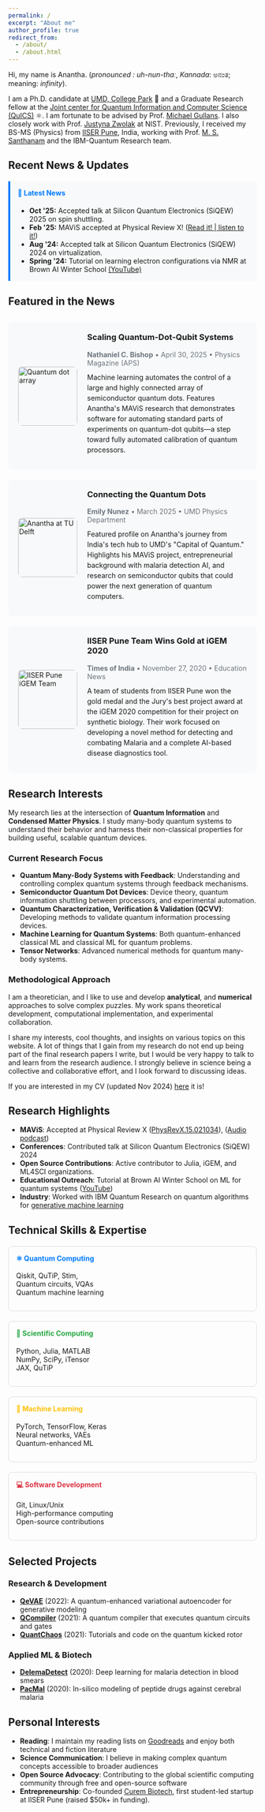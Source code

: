 ```yaml
---
permalink: /
excerpt: "About me"
author_profile: true
redirect_from: 
  - /about/
  - /about.html
---
```

Hi, my name is Anantha. (*pronounced : uh-nun-thɑː*, *Kannada*: ಅನಂತ; meaning: *infinity*). 

I am a Ph.D. candidate at <a href="https://umdphysics.umd.edu" target="_blank">UMD, College Park</a> 🐢 and a Graduate Research fellow at the <a href="https://quics.umd.edu/" target="_blank">Joint center for Quantum Information and Computer Science (QuICS)</a> ⚛️. I am fortunate to be advised by Prof. <a href="https://quics.umd.edu/people/michael-gullans" target="_blank">Michael Gullans</a>. I also closely work with Prof. <a href="https://www.nist.gov/people/justyna-zwolak" target="_blank">Justyna Zwolak</a> at NIST. Previously, I received my BS-MS (Physics) from <a href="https://www.iiserpune.ac.in/" target="_blank">IISER Pune</a>, India, working with Prof. <a href="http://www.iiserpune.ac.in/~santh/" target="_blank">M. S. Santhanam</a> and the IBM-Quantum Research team.   

## Recent News & Updates
<div style="background-color: #f8f9fa; border-left: 4px solid #007bff; padding: 15px; margin: 20px 0;">
<h4 style="margin-top: 0; color: #007bff;">🎉 Latest News</h4>
<ul style="margin-bottom: 0;">
<li><strong>Oct '25:</strong> Accepted talk at Silicon Quantum Electronics (SiQEW) 2025 on spin shuttling.</li>
<li><strong>Feb '25:</strong> MAViS accepted at Physical Review X! (<a href="https://journals.aps.org/prx/abstract/10.1103/PhysRevX.15.021034" target="_blank">Read it! |</a><a href="https://drive.google.com/file/d/1lBeetKCOfpPChbX4Ek0EXn9hq462D1DS/view?usp=drive_link" target="_blank"> listen to it!</a>)</li>
<li><strong>Aug '24:</strong> Accepted talk at Silicon Quantum Electronics (SiQEW) 2024 on virtualization.</li>
<li><strong>Spring '24:</strong> Tutorial on learning electron configurations via NMR at Brown AI Winter School <a href="https://www.youtube.com/watch?v=pmrNGed_Mwo" target="_blank">(YouTube)</a></li>
</ul>
</div>   

## Featured in the News

<div style="margin: 30px 0;">

<!-- First News Article -->
<div style="background-color: #f8f9fa; border-radius: 8px; padding: 20px; margin: 20px 0; display: flex; align-items: center; gap: 20px;">
<div style="flex-shrink: 0;">
<img src="https://physics.aps.org/assets/4755afbc-ecc7-41ed-8067-9bbe92e69412/e88_2.png" alt="Quantum dot array" style="width: 120px; height: 120px; object-fit: cover; border-radius: 8px;">
</div>
<div style="flex-grow: 1;">
<h3 style="margin-top: 0; color: #007bff;">
<a href="https://physics.aps.org/articles/v18/88" target="_blank" style="text-decoration: none;">Scaling Quantum-Dot-Qubit Systems</a>
</h3>
<p style="margin: 5px 0; font-size: 14px; color: #6c757d;">
<strong>Nathaniel C. Bishop</strong> • April 30, 2025 • Physics Magazine (APS)
</p>
<p style="margin: 10px 0; line-height: 1.5;">
Machine learning automates the control of a large and highly connected array of semiconductor quantum dots. Features Anantha's MAViS research that demonstrates software for automating standard parts of experiments on quantum-dot qubits—a step toward fully automated calibration of quantum processors.
</p>
</div>
</div>

<!-- Second News Article -->
<div style="background-color: #f8f9fa; border-radius: 8px; padding: 20px; margin: 20px 0; display: flex; align-items: center; gap: 20px;">
<div style="flex-shrink: 0;">
<img src="https://www.umdphysics.umd.edu/images/news_images/Rao_A_Delft.jpg" alt="Anantha at TU Delft" style="width: 120px; height: 120px; object-fit: cover; border-radius: 8px;">
</div>
<div style="flex-grow: 1;">
<h3 style="margin-top: 0; color: #007bff;">
<a href="https://www.umdphysics.umd.edu/about-us/news/department-news/2017-dots-s25.html" target="_blank" style="text-decoration: none;">Connecting the Quantum Dots</a>
</h3>
<p style="margin: 5px 0; font-size: 14px; color: #6c757d;">
<strong>Emily Nunez</strong> • March 2025 • UMD Physics Department
</p>
<p style="margin: 10px 0; line-height: 1.5;">
Featured profile on Anantha's journey from India's tech hub to UMD's "Capital of Quantum." Highlights his MAViS project, entrepreneurial background with malaria detection AI, and research on semiconductor qubits that could power the next generation of quantum computers.
</p>
</div>
</div>

<!-- Third News Article -->
<div style="background-color: #f8f9fa; border-radius: 8px; padding: 20px; margin: 20px 0; display: flex; align-items: center; gap: 20px;">
<div style="flex-shrink: 0;">
<img src="https://static.toiimg.com/thumb/msid-79438920,width-1280,height-720,resizemode-4/79438920.jpg" alt="IISER Pune iGEM Team" style="width: 120px; height: 120px; object-fit: cover; border-radius: 8px;">
</div>
<div style="flex-grow: 1;">
<h3 style="margin-top: 0; color: #007bff;">
<a href="https://timesofindia.indiatimes.com/education/news/iiser-pune-team-wins-gold-at-igem-2020-synthetic-biology-competition/articleshow/79438920.cms" target="_blank" style="text-decoration: none;">IISER Pune Team Wins Gold at iGEM 2020</a>
</h3>
<p style="margin: 5px 0; font-size: 14px; color: #6c757d;">
<strong>Times of India</strong> • November 27, 2020 • Education News
</p>
<p style="margin: 10px 0; line-height: 1.5;">
A team of students from IISER Pune won the gold medal and the Jury's best project award at the iGEM 2020 competition for their project on synthetic biology. Their work focused on developing a novel method for detecting and combating Malaria and a complete AI-based disease diagnostics tool.
</p>
</div>
</div>

</div>

## Research Interests

My research lies at the intersection of **Quantum Information** and **Condensed Matter Physics**. I study many-body quantum systems to understand their behavior and harness their non-classical properties for building useful, scalable quantum devices.

### Current Research Focus
- **Quantum Many-Body Systems with Feedback**: Understanding and controlling complex quantum systems through feedback mechanisms.
- **Semiconductor Quantum Dot Devices**: Device theory, quantum information shuttling between processors, and experimental automation.
- **Quantum Characterization, Verification & Validation (QCVV)**: Developing methods to validate quantum information processing devices.
- **Machine Learning for Quantum Systems**: Both quantum-enhanced classical ML and classical ML for quantum problems.
- **Tensor Networks**: Advanced numerical methods for quantum many-body systems.

### Methodological Approach
I am a theoretician, and I like to use and develop **analytical**, and **numerical** approaches to solve complex puzzles. My work spans theoretical development, computational implementation, and experimental collaboration. 

I share my interests, cool thoughts, and insights on various topics on this website. A lot of things that I gain from my research do not end up being part of the final research papers I write, but I would be very happy to talk to and learn from the research audience. I strongly believe in science being a collective and collaborative effort, and I look forward to discussing ideas.

If you are interested in my CV (updated Nov 2024) <a href="https://raw.githubusercontent.com/Anantha-Rao12/Anantha-Rao12.github.io/master/files/AnanthaRao_CV.pdf" target="_blank">here</a> it is!

## Research Highlights
- **MAViS**: Accepted at Physical Review X (<a href="https://journals.aps.org/prx/abstract/10.1103/PhysRevX.15.021034" target="_blank">PhysRevX.15.021034</a>), (<a href="https://drive.google.com/file/d/1lBeetKCOfpPChbX4Ek0EXn9hq462D1DS/view?usp=drive_link" target="_blank">Audio podcast</a>)
- **Conferences**: Contributed talk at Silicon Quantum Electronics (SiQEW) 2024
- **Open Source Contributions**: Active contributor to Julia, iGEM, and ML4SCI organizations.
- **Educational Outreach**: Tutorial at Brown AI Winter School on ML for quantum systems (<a href="https://www.youtube.com/watch?v=pmrNGed_Mwo" target="_blank">YouTube</a>)
- **Industry**: Worked with IBM Quantum Research on quantum algorithms for [generative machine learning](https://en.wikipedia.org/wiki/Generative_model)

## Technical Skills & Expertise

<div style="display: grid; grid-template-columns: repeat(auto-fit, minmax(250px, 1fr)); gap: 20px; margin: 20px 0;">
<div style="border: 1px solid #ddd; border-radius: 8px; padding: 15px;">
<h4 style="color: #007bff; margin-top: 0;">⚛️ Quantum Computing</h4>
<p>Qiskit, QuTiP, Stim,<br>Quantum circuits, VQAs<br>Quantum machine learning</p>
</div>
<div style="border: 1px solid #ddd; border-radius: 8px; padding: 15px;">
<h4 style="color: #28a745; margin-top: 0;">🧮 Scientific Computing</h4>
<p>Python, Julia, MATLAB<br>NumPy, SciPy, iTensor<br>JAX, QuTiP</p>
</div>
<div style="border: 1px solid #ddd; border-radius: 8px; padding: 15px;">
<h4 style="color: #ffc107; margin-top: 0;">🤖 Machine Learning</h4>
<p>PyTorch, TensorFlow, Keras<br>Neural networks, VAEs<br>Quantum-enhanced ML</p>
</div>
<div style="border: 1px solid #ddd; border-radius: 8px; padding: 15px;">
<h4 style="color: #dc3545; margin-top: 0;">💻 Software Development</h4>
<p>Git, Linux/Unix<br>High-performance computing<br>Open-source contributions</p>
</div>
</div>

## Selected Projects

### Research & Development
- **<a href="https://github.com/Anantha-Rao12/QVAE" target="_blank">QeVAE</a>** (2022): A quantum-enhanced variational autoencoder for generative modeling
- **<a href="https://github.com/Anantha-Rao12/QCompiler" target="_blank">QCompiler</a>** (2021): A quantum compiler that executes quantum circuits and gates
- **<a href="https://github.com/Anantha-Rao12/QuantChaos" target="_blank">QuantChaos</a>** (2021): Tutorials and code on the quantum kicked rotor

### Applied ML & Biotech
- **<a href="https://github.com/Anantha-Rao12/DeleMa-detect" target="_blank">DelemaDetect</a>** (2020): Deep learning for malaria detection in blood smears
- **<a href="https://github.com/Anantha-Rao12/Peptides-against-Cerebral-Malaria" target="_blank">PacMal</a>** (2020): In-silico modeling of peptide drugs against cerebral malaria

## Personal Interests
- **Reading**: I maintain my reading lists on <a href="https://www.goodreads.com/user/show/114317125-anantha-rao" target="_blank">Goodreads</a> and enjoy both technical and fiction literature
- **Science Communication**: I believe in making complex quantum concepts accessible to broader audiences
- **Open Source Advocacy**: Contributing to the global scientific computing community through free and open-source software
- **Entrepreneurship**: Co-founded <a href="https://curembiotech.com/" target="_blank">Curem Biotech</a>, first student-led startup at IISER Pune (raised $50k+ in funding).



